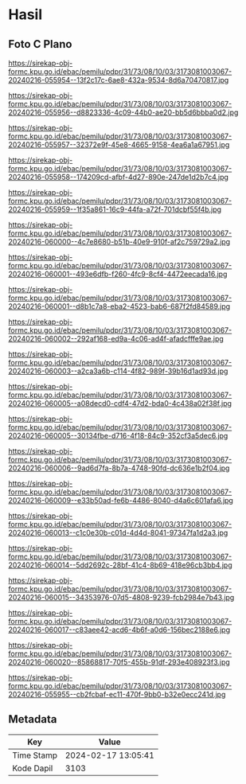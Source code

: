 # Hasil

## Foto C Plano

https://sirekap-obj-formc.kpu.go.id/ebac/pemilu/pdpr/31/73/08/10/03/3173081003067-20240216-055954--13f2c17c-6ae8-432a-9534-8d6a70470817.jpg

https://sirekap-obj-formc.kpu.go.id/ebac/pemilu/pdpr/31/73/08/10/03/3173081003067-20240216-055956--d8823336-4c09-44b0-ae20-bb5d6bbba0d2.jpg

https://sirekap-obj-formc.kpu.go.id/ebac/pemilu/pdpr/31/73/08/10/03/3173081003067-20240216-055957--32372e9f-45e8-4665-9158-4ea6a1a67951.jpg

https://sirekap-obj-formc.kpu.go.id/ebac/pemilu/pdpr/31/73/08/10/03/3173081003067-20240216-055958--174209cd-afbf-4d27-890e-247de1d2b7c4.jpg

https://sirekap-obj-formc.kpu.go.id/ebac/pemilu/pdpr/31/73/08/10/03/3173081003067-20240216-055959--1f35a861-16c9-44fa-a72f-701dcbf55f4b.jpg

https://sirekap-obj-formc.kpu.go.id/ebac/pemilu/pdpr/31/73/08/10/03/3173081003067-20240216-060000--4c7e8680-b51b-40e9-910f-af2c759729a2.jpg

https://sirekap-obj-formc.kpu.go.id/ebac/pemilu/pdpr/31/73/08/10/03/3173081003067-20240216-060001--493e6dfb-f260-4fc9-8cf4-4472eecada16.jpg

https://sirekap-obj-formc.kpu.go.id/ebac/pemilu/pdpr/31/73/08/10/03/3173081003067-20240216-060001--d8b1c7a8-eba2-4523-bab6-687f2fd84589.jpg

https://sirekap-obj-formc.kpu.go.id/ebac/pemilu/pdpr/31/73/08/10/03/3173081003067-20240216-060002--292af168-ed9a-4c06-ad4f-afadcfffe9ae.jpg

https://sirekap-obj-formc.kpu.go.id/ebac/pemilu/pdpr/31/73/08/10/03/3173081003067-20240216-060003--a2ca3a6b-c114-4f82-989f-39b16d1ad93d.jpg

https://sirekap-obj-formc.kpu.go.id/ebac/pemilu/pdpr/31/73/08/10/03/3173081003067-20240216-060005--a08decd0-cdf4-47d2-bda0-4c438a02f38f.jpg

https://sirekap-obj-formc.kpu.go.id/ebac/pemilu/pdpr/31/73/08/10/03/3173081003067-20240216-060005--30134fbe-d716-4f18-84c9-352cf3a5dec6.jpg

https://sirekap-obj-formc.kpu.go.id/ebac/pemilu/pdpr/31/73/08/10/03/3173081003067-20240216-060006--9ad6d7fa-8b7a-4748-90fd-dc636e1b2f04.jpg

https://sirekap-obj-formc.kpu.go.id/ebac/pemilu/pdpr/31/73/08/10/03/3173081003067-20240216-060009--e33b50ad-fe6b-4486-8040-d4a6c601afa6.jpg

https://sirekap-obj-formc.kpu.go.id/ebac/pemilu/pdpr/31/73/08/10/03/3173081003067-20240216-060013--c1c0e30b-c01d-4d4d-8041-97347fa1d2a3.jpg

https://sirekap-obj-formc.kpu.go.id/ebac/pemilu/pdpr/31/73/08/10/03/3173081003067-20240216-060014--5dd2692c-28bf-41c4-8b69-418e96cb3bb4.jpg

https://sirekap-obj-formc.kpu.go.id/ebac/pemilu/pdpr/31/73/08/10/03/3173081003067-20240216-060015--34353976-07d5-4808-9239-fcb2984e7b43.jpg

https://sirekap-obj-formc.kpu.go.id/ebac/pemilu/pdpr/31/73/08/10/03/3173081003067-20240216-060017--c83aee42-acd6-4b6f-a0d6-156bec2188e6.jpg

https://sirekap-obj-formc.kpu.go.id/ebac/pemilu/pdpr/31/73/08/10/03/3173081003067-20240216-060020--85868817-70f5-455b-91df-293e408923f3.jpg

https://sirekap-obj-formc.kpu.go.id/ebac/pemilu/pdpr/31/73/08/10/03/3173081003067-20240216-055955--cb2fcbaf-ec11-470f-9bb0-b32e0ecc241d.jpg


## Metadata

| Key        | Value               |
| ---------- | ------------------- |
| Time Stamp | 2024-02-17 13:05:41 |
| Kode Dapil | 3103                |



